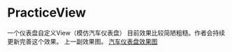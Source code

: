# PracticeView
一个仪表盘自定义View（模仿汽车仪表盘）
目前效果比较简陋粗糙。作者会持续更新完善这个效果。
上一副效果图。
[汽车仪表盘效果图](https://github.com/wjl7123093/PracticeView/blob/master/app/src/main/res/raw/2019-10-26-Dashboard.gif)
